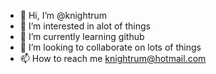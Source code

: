 - 👋 Hi, I’m @knightrum
- 👀 I’m interested in alot of things
- 🌱 I’m currently learning github
- 💞️ I’m looking to collaborate on lots of things
- 📫 How to reach me knightrum@hotmail.com
<!---
knightrum/knightrum is a ✨ special ✨ repository because its `README.md` (this file) appears on your GitHub profile.
You can click the Preview link to take a look at your changes.
--->
